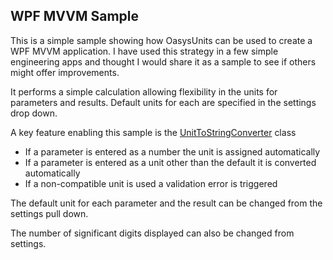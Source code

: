 ﻿## WPF MVVM Sample
This is a simple sample showing how OasysUnits can be used to create a WPF MVVM application. I have used this strategy in a few simple engineering apps and thought I would share it as a sample to see if others might offer improvements.

It performs a simple calculation allowing flexibility in the units for parameters and results. Default units for each are specified in the settings drop down.

A key feature enabling this sample is the [UnitToStringConverter](https://github.com/dayewah/OasysUnits/blob/master/Samples/WpfMVVMSample/WpfMVVMSample/Converters/UnitToStringConverter.cs) class
- If a parameter is entered as a number the unit is assigned automatically
- If a parameter is entered as a unit other than the default it is converted automatically
- If a non-compatible unit is used a validation error is triggered

The default unit for each parameter and the result can be changed from the settings pull down.

The number of significant digits displayed can also be changed from settings.
